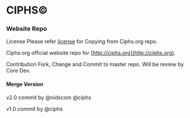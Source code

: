 # CIPHS©
### Website Repo

License
Please refer [license](https://github.com/ciphs/website/blob/master/LICENSE) for Copying from Ciphs.org repo.

Ciphs.org official website repo for [http://ciphs.org](http://ciphs.org).

Contribution
Fork, Change and Commit to master repo. Will be review by Core Dev.

#### Merge Version
v2.0 commit by @nidscom @ciphs

v1.0 commit by @ciphs
